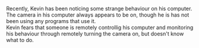 Recently, Kevin has been noticing some strange behaviour on his computer. The camera in his computer always appears to be on, though he is has not been using any programs that use it.
<br>
Kevin fears that someone is remotely controllig his computer and monitoring his behaviour through remotely turning the camera on, but doesn't know what to do.